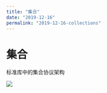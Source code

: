 ```yaml
---
title: "集合"
date: "2019-12-16"
permalink: "2019-12-16-collections"
---
```


# 集合

标准库中的集合协议架构

![](susuyan.s3-cn-east-1.qiniucs.com/mweb/collections.png)
